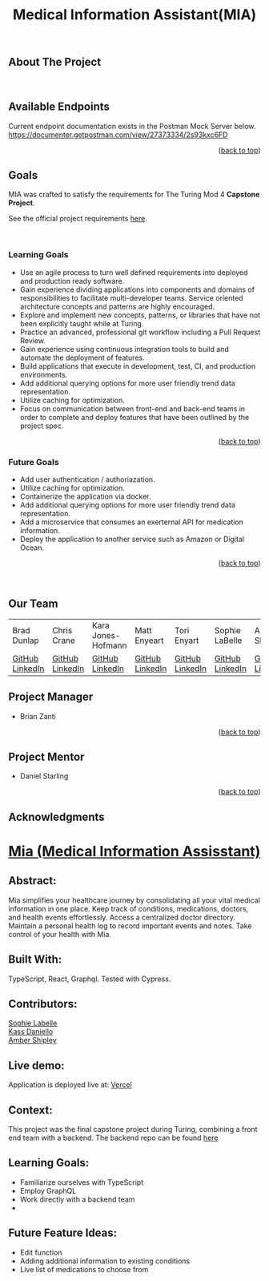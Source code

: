<a name="readme-top"></a>

<div align="center">
	

# Medical Information Assistant(MIA)

</div>

<br>

<!-- ABOUT THE PROJECT -->
## About The Project
<br>

<!-- ADD PROJECT DESCRIPTION -->


## __Available Endpoints__

Current endpoint documentation exists in the Postman Mock Server below.
https://documenter.getpostman.com/view/27373334/2s93kxc6FD

<p align="right">(<a href="#readme-top">back to top</a>)</p>

## __Goals__

MIA was crafted to satisfy the requirements for The Turing Mod 4 **Capstone Project**. 

See the official project requirements [here](https://mod4.turing.edu/projects/capstone/).

<br>

### __Learning Goals__
<ul>
  <li>Use an agile process to turn well defined requirements into deployed and production ready software. </li>
  <li>Gain experience dividing applications into components and domains of responsibilities to facilitate multi-developer teams. Service oriented architecture concepts and patterns are highly encouraged. </li>
  <li>Explore and implement new concepts, patterns, or libraries that have not been explicitly taught while at Turing. </li>
  <li>Practice an advanced, professional git workflow including a Pull Request Review.</li>
  <li>Gain experience using continuous integration tools to build and automate the deployment of features. </li>
  <li>Build applications that execute in development, test, CI, and production environments. </li>
  <li>Add additional querying options for more user friendly trend data representation. </li>
  <li>Utilize caching for optimization. </li>
  <li>Focus on communication between front-end and back-end teams in order to complete and deploy features that have been outlined by the project spec. </li>
</ul>

<p align="right">(<a href="#readme-top">back to top</a>)</p>

### __Future Goals__
<ul>
  <li> Add user authentication / authoriazation. </li>
  <li> Utilize caching for optimization.</li>
  <li> Containerize the application via docker.</li>
  <li> Add additional querying options for more user friendly trend data representation.</li>
  <li> Add a microservice that consumes an exerternal API for medication information. </li>
  <li> Deploy the application to another service such as Amazon or Digital Ocean. </li>
</ul>

<p align="right">(<a href="#readme-top">back to top</a>)</p>

<br>

## __Our Team__
<table>
<!-- Update picture links -->
  <!-- <tr>
    <td><img src="https://avatars.githubusercontent.com/u/116330317?s=120&v=4"></td>
    <td><img src="https://avatars.githubusercontent.com/u/88596340?s=120&v=4"></td>
    <td><img src="https://avatars.githubusercontent.com/u/104170346?s=120&v=4"></td>
    <td><img src="https://avatars.githubusercontent.com/u/71752551?s=120&v=4"></td>
    <td><img src="https://avatars.githubusercontent.com/u/117066950?s=120&v=4"></td>
  </tr> -->
  <tr>
    <td>Brad Dunlap</td>
    <td>Chris Crane</td>
    <td>Kara Jones-Hofmann</td>
    <td>Matt Enyeart</td>
    <td>Tori Enyart</td>
    <td>Sophie LaBelle</td>
    <td>Amber Shipley</td>
    <td>Kass Daniello</td>
  </tr>
  <tr>
    <td>
      <a href="https://github.com/brad-dunlap">GitHub</a><br>
      <a href="https://www.linkedin.com/in/dunlap-brad/">LinkedIn</a> 
    </td>
    <td>
      <a href="https://github.com/GreenGogh47">GitHub</a><br>
      <a href="https://www.linkedin.com/in/chris-crane-16106814/">LinkedIn</a>
    </td>
    <td>
      <a href="https://github.com/KaraJoHo">GitHub</a><br>
      <a href="https://www.linkedin.com/in/81012911-91208/">LinkedIn</a>
    </td>
    <td>
      <a href="https://github.com/menyeart">GitHub</a><br>
      <a href="https://www.linkedin.com/in/matt-enyeart/">LinkedIn</a>
    </td>
    <td>
      <a href="https://github.com/torienyart">GitHub</a><br>
      <a href="https://www.linkedin.com/in/victoria-enyart-595052155/">LinkedIn</a>
    </td> 
    <td>
      <a href="https://github.com/sophielabelle">GitHub</a><br>
      <a href="https://www.linkedin.com/in/victoria-enyart-595052155/">LinkedIn</a>
    </td> 
    <td>
      <a href="https://github.com/espressoGoddess">GitHub</a><br>
      <a href="">LinkedIn</a>
    </td> 
    <td>
      <a href="https://github.com/Zertroz">GitHub</a><br>
      <a href="https://www.linkedin.com/in/victoria-enyart-595052155/">LinkedIn</a>
    </td> 
   
    
  </tr>
</table>


<!-- PROJECT MANAGER -->
## Project Manager

* Brian Zanti
<!-- Project Mentor -->
<p align="right">(<a href="#readme-top">back to top</a>)</p>

## Project Mentor

* Daniel Starling

<p align="right">(<a href="#readme-top">back to top</a>)</p>

<!-- ACKNOWLEDGMENTS -->
## Acknowledgments



# [Mia (Medical Information Assisstant)](https://mia-fe.vercel.app/)

## Abstract:
[//]: <>

Mia simplifies your healthcare journey by consolidating all your vital medical information in one place. Keep track of conditions, medications, doctors, and health events effortlessly. Access a centralized doctor directory. Maintain a personal health log to record important events and notes. Take control of your health with Mia.

## Built With: 
[//]: <>

TypeScript, React, Graphql. Tested with Cypress.

## Contributors:
[//]: <>

[Sophie Labelle](https://github.com/sophielabelle) \
[Kass Daniello](https://github.com/Zertroz) \
[Amber Shipley](https://github.com/espressoGoddess) 

[//]: <>



## Live demo:
[//]: <>

Application is deployed live at: [Vercel](https://mia-fe.vercel.app/)


## Context:
[//]: <>

This project was the final capstone project during Turing, combining a front end team with a backend. The backend repo can be found [here](https://github.com/Medical-Information-Assistant-MIA/MIA-BE)

## Learning Goals:
[//]: <>

- Familiarize ourselves with TypeScript
- Employ GraphQL
- Work directly with a backend team
- 

## Future Feature Ideas:
[//]: <>

- Edit function
- Adding additional information to existing conditions
- Live list of medications to choose from
